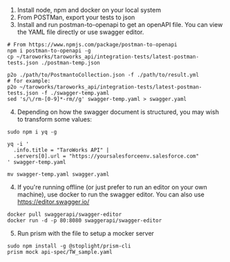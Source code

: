 1. Install node, npm and docker on your local system
2. From POSTMan, export your tests to json
3. Install and run postman-to-openapi to get an openAPI file. You can view the YAML file directly or use swagger editor.
```
# From https://www.npmjs.com/package/postman-to-openapi
npm i postman-to-openapi -g
cp ~/taroworks/taroworks_api/integration-tests/latest-postman-tests.json ./postman-temp.json

p2o ./path/to/PostmantoCollection.json -f ./path/to/result.yml
# for example:
p2o ~/taroworks/taroworks_api/integration-tests/latest-postman-tests.json -f ./swagger-temp.yaml
sed 's/\/rm-[0-9]*-rm//g' swagger-temp.yaml > swagger.yaml
```
4. Depending on how the swagger document is structured, you may wish to transform some values:
```
sudo npm i yq -g

yq -i '
  .info.title = "TaroWorks API" |
  .servers[0].url = "https://yoursalesforceenv.salesforce.com"
' swagger-temp.yaml

mv swagger-temp.yaml swagger.yaml

```


4. If you're running offline (or just prefer to run an editor on your own machine), use docker to run the swagger editor. You can also use https://editor.swagger.io/
```
docker pull swaggerapi/swagger-editor
docker run -d -p 80:8080 swaggerapi/swagger-editor
```
5. Run prism with the file to setup a mocker server
```
sudo npm install -g @stoplight/prism-cli
prism mock api-spec/TW_sample.yaml

```
